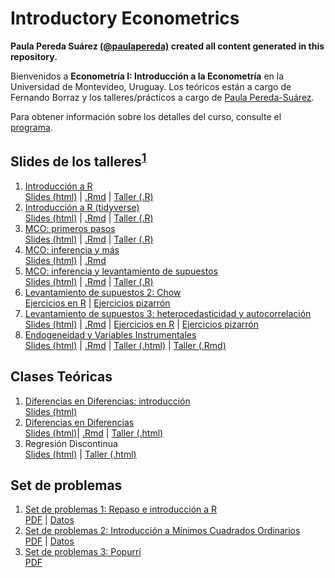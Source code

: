 # Introductory Econometrics

**Paula Pereda Suárez [(@paulapereda)](https://github.com/paulapereda) created all content generated in this repository.**

Bienvenidos a **Econometría I: Introducción a la Econometría** en la Universidad de Montevideo, Uruguay. Los teóricos están a cargo de Fernando Borraz y los talleres/prácticos a cargo de [Paula Pereda-Suárez](https://paulapereda.com/).

Para obtener información sobre los detalles del curso, consulte el [programa](https://raw.githack.com/paulapereda/econometrics_I_21/master/Programa/EconometriaI_2021.pdf).

## Slides de los talleres<sup>[1](#myfootnote1)</sup>

1. [Introducción a R](https://github.com/paulapereda/econometrics_I_21/blob/master/Slides/01_introduccion) <br> [Slides (html)](https://taller-1-econometria-1.netlify.app/#1) | [.Rmd](https://github.com/paulapereda/econometrics_I_21/blob/master/Slides/01_introduccion/01_intro.Rmd) | [Taller (.R)](https://raw.githubusercontent.com/paulapereda/econometrics_I_21/master/Slides/01_introduccion/Taller%201%20-%20Introducci%C3%B3n%20a%20R.R)
2. [Introducción a R (tidyverse)](https://github.com/paulapereda/econometrics_I_21/blob/master/Slides/02_introduccion_II) <br> [Slides (html)](https://taller-2-econometria-1.netlify.app/#1) | [.Rmd](https://github.com/paulapereda/econometrics_I_21/blob/master/Slides/02_introduccion_II/02_intro.Rmd) | [Taller (.R)](https://raw.githubusercontent.com/paulapereda/econometrics_I_21/master/Slides/02_introduccion_II/Taller%202.R)
3. [MCO: primeros pasos](https://github.com/paulapereda/econometrics_I_21/blob/master/Slides/03_mco) <br> [Slides (html)](https://taller-3-econometria-1.netlify.app/#1) | [.Rmd](https://github.com/paulapereda/econometrics_I_21/blob/master/Slides/03_mco/03_mco.Rmd) | [Taller (.R)](https://raw.githubusercontent.com/paulapereda/econometrics_I_21/master/Slides/03_mco/Taller%203%20-%20MCO.R)
4. [MCO: inferencia y más](https://github.com/paulapereda/econometrics_I_21/blob/master/Slides/04_mco_II) <br> [Slides (html)](https://taller-4-econometria-1.netlify.app/#1) | [.Rmd](https://github.com/paulapereda/econometrics_I_21/blob/master/Slides/04_mco_II/04_mco_II.Rmd)
5. [MCO: inferencia y levantamiento de supuestos](https://github.com/paulapereda/econometrics_I_21/blob/master/Slides/05_mco_III_levantamiento_supuestos_I) <br> [Slides (html)](https://taller-5-econometria-1.netlify.app/) | [.Rmd](https://github.com/paulapereda/econometrics_I_21/blob/master/Slides/05_mco_III_levantamiento_supuestos_I/05_mco_III.Rmd) | [Taller (.R)](https://raw.githubusercontent.com/paulapereda/econometrics_I_21/master/Slides/05_mco_III_levantamiento_supuestos_I/MCO_by_hand.R)
6. [Levantamiento de supuestos 2: Chow](https://github.com/paulapereda/econometria_I_21/tree/master/Slides/06_levantamiento_supuestos_II) <br> [Ejercicios en R](https://github.com/paulapereda/econometria_I_21/blob/master/Slides/06_levantamiento_supuestos_II/Taller%206.R) | [Ejercicios pizarrón](https://github.com/paulapereda/econometria_I_21/blob/master/Slides/06_levantamiento_supuestos_II/Ejercicios%202%20y%203.pdf)
7. [Levantamiento de supuestos 3: heterocedasticidad y autocorrelación](https://github.com/paulapereda/econometria_I_21/blob/master/Slides/07_levantamiento_supuestos_III/07_levantamiento_supuestos_3.Rmd) <br> [Slides (html)](https://taller-6-econometria-1.netlify.app/) | [.Rmd](https://github.com/paulapereda/econometria_I_21/blob/master/Slides/07_levantamiento_supuestos_III/07_levantamiento_supuestos_3.Rmd) | [Ejercicios en R](https://github.com/paulapereda/econometria_I_21/blob/master/Slides/07_levantamiento_supuestos_III/Taller%207.R) | [Ejercicios pizarrón](https://github.com/paulapereda/econometria_I_21/blob/master/Slides/07_levantamiento_supuestos_III/Ejercicios%20heterocedasticidad.pdf)
8. [Endogeneidad y Variables Instrumentales](https://github.com/paulapereda/econometria_I_21/blob/master/Slides/08_endogeneidad/08_endogoneidad.Rmd) <br> [Slides (html)](https://taller-7-econometria-1.netlify.app/#1) | [.Rmd](https://github.com/paulapereda/econometria_I_21/blob/master/Slides/08_endogeneidad/08_endogoneidad.Rmd) | [Taller (.html)](https://taller-vi-econometria-1.netlify.app/) | [Taller (.Rmd)](https://github.com/paulapereda/econometria_I_21/blob/master/Slides/08_endogeneidad/iv-intro.Rmd)

## Clases Teóricas

1. [Diferencias en Diferencias: introducción](https://github.com/paulapereda/econometria_I_21/blob/master/Slides/09_diferencias_en_diferencias/dd.Rmd) <br> [Slides (html)](https://dd-econometria-1.netlify.app/#1)
2. [Diferencias en Diferencias](https://github.com/paulapereda/econometria_I_21/blob/master/Slides/09_diferencias_en_diferencias/dd.Rmd) <br> [Slides (html)](https://dd-econometria-1.netlify.app/#1)| [.Rmd](https://github.com/paulapereda/econometria_I_21/blob/master/Slides/08_endogeneidad/08_endogoneidad.Rmd) | [Taller (.html)](https://taller-dd-econometria-1.netlify.app/) 
3. Regresión Discontinua <br> [Slides (html)](https://rd-intro-econometria-1.netlify.app/#1) | [Taller (.html)](https://taller-rd-econometria-1.netlify.app/) 

## Set de problemas

1. [Set de problemas 1: Repaso e introducción a R](https://raw.githubusercontent.com/paulapereda/econometrics_I_21/master/Pr%C3%A1cticos/Pr%C3%A1ctico%201/00_introduccion.html) <br> [PDF](https://github.com/paulapereda/econometrics_I_21/blob/master/Pr%C3%A1cticos/Pr%C3%A1ctico%201/Pr%C3%A1ctico%201.pdf) | [Datos](https://raw.githubusercontent.com/paulapereda/econometrics_I_21/master/Pr%C3%A1cticos/Pr%C3%A1ctico%201/gasto_mensual_vivienda.csv)
1. [Set de problemas 2: Introducción a Mínimos Cuadrados Ordinarios](https://raw.githubusercontent.com/paulapereda/econometrics_I_21/master/Pr%C3%A1cticos/Pr%C3%A1ctico%202/01_MCO.html) <br> [PDF](https://github.com/paulapereda/econometrics_I_21/blob/master/Pr%C3%A1cticos/Pr%C3%A1ctico%202/Pr%C3%A1ctico%202.pdf) | [Datos](https://raw.githubusercontent.com/paulapereda/econometrics_I_21/master/Pr%C3%A1cticos/Pr%C3%A1ctico%202/valor_casa.csv)
1. [Set de problemas 3: Popurrí](https://github.com/paulapereda/econometria_I_21/blob/master/Pr%C3%A1cticos/Pr%C3%A1ctico%203/03_Pr%C3%A1ctico-3.html) <br> [PDF](https://github.com/paulapereda/econometria_I_21/blob/master/Pr%C3%A1cticos/Pr%C3%A1ctico%203/Set%20de%20problemas%203.pdf) 
